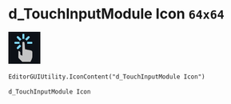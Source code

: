 # d_TouchInputModule Icon `64x64`
<img src="/img/d_TouchInputModule%20Icon.png" width=64 height=64>

``` CSharp
EditorGUIUtility.IconContent("d_TouchInputModule Icon")
```
```
d_TouchInputModule Icon
```
